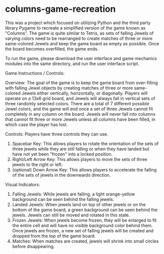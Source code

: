 # columns-game-recreation

This was a project which focused on utilizing Python and the third party library Pygame to recreate a simplified version of the game known as "Columns". 
The game is quite similar to Tetris, as sets of falling Jewels of varying colors need to be rearranged to create matches of 
three or more same-colored Jewels and keep the game board as empty as possible. Once the board becomes overfilled, the game 
ends.

To run the game, please download the user interface and game mechanics modules into the same directory, and run the user interface script.

Game Instructions / Controls:

Overview: The goal of the game is to keep the game board from over-filling with falling Jewel objects by creating matches of three or more same-colored Jewels either vertically, horizontally, or diagonally. Players will operate on a 13x6 grid board, and Jewels will always fall in vertical sets of three randomly selected colors. There are a total of 7 different possible Jewel colors, and the game will end once a set of three Jewels cannot fit completely in any column on the board. Jewels will never fall into columns that cannot fit three or more Jewels unless all columns have been filled, in which case the player has lost.

Controls: Players have three controls they can use.
1) Spacebar Key: This allows players to rotate the orientation of the sets of three jewels while they are still falling or when they have landed but have not yet been "frozen" into a locked position.
2) Right/Left Arrow Key: This allows players to move the sets of three jewels to the right or left.
3) (optional) Down Arrow Key: This allows players to accelerate the falling of the sets of jewels in the downwards direction.

Visual Indicators: 
1) Falling Jewels: While jewels are falling, a light orange-yellow background can be seen behind the falling jewels. 
2) Landed Jewels: When jewels land on top of other jewels or on the bottom of the game board, a green background can be seen behind the jewels. Jewels can still be moved and rotated in this state.
3) Frozen Jewels: When jewels become frozen, they will be enlarged to fit the entire cell and will have no visible background color behind them. Once jewels are frozen, a new set of falling jewels will be created and dropped from the top of the game board.
4) Matches: When matches are created, jewels will shrink into small circles before disappearing.
